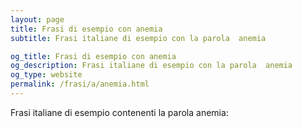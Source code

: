 ```yaml
---
layout: page
title: Frasi di esempio con anemia 
subtitle: Frasi italiane di esempio con la parola  anemia

og_title: Frasi di esempio con anemia 
og_description: Frasi italiane di esempio con la parola  anemia
og_type: website
permalink: /frasi/a/anemia.html
---
```


Frasi italiane di esempio contenenti la parola anemia:


